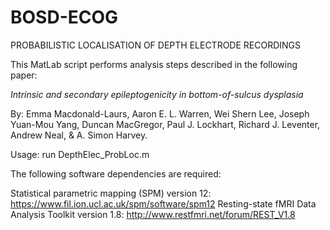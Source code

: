 # BOSD-ECOG

PROBABILISTIC LOCALISATION OF DEPTH ELECTRODE RECORDINGS
	
This MatLab script performs analysis steps described in the following paper:

_Intrinsic and secondary epileptogenicity in bottom-of-sulcus dysplasia_

By: Emma Macdonald-Laurs, Aaron E. L. Warren, Wei Shern Lee, Joseph Yuan-Mou Yang, Duncan MacGregor, Paul J. Lockhart, Richard J. Leventer, Andrew Neal, & A. Simon Harvey.
	
Usage: run DepthElec_ProbLoc.m
		
The following software dependencies are required: 

Statistical parametric mapping (SPM) version 12: https://www.fil.ion.ucl.ac.uk/spm/software/spm12
Resting-state fMRI Data Analysis Toolkit version 1.8: http://www.restfmri.net/forum/REST_V1.8
